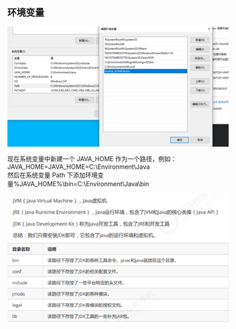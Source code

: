 ## 环境变量

![](image/环境变量.png)

现在系统变量中新建一个 JAVA_HOME 作为一个路径，例如：JAVA_HOME=JAVA_HOME=C:\Environment\Java  
然后在系统变量 Path 下添加环境变量%JAVA_HOME%\bin=C:\Environment\Java\bin

![](image/JDK和JRE.png)
![](image/JDK目录.png)
